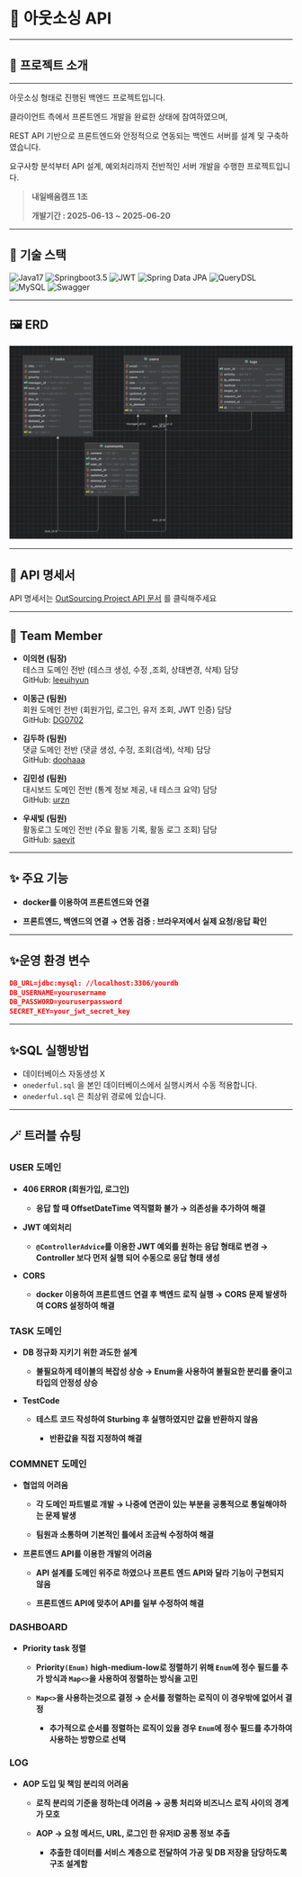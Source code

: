 # 💫 아웃소싱 API

<hr>

## 🎀 프로젝트 소개

<hr>

아웃소싱 형태로 진행된 백엔드 프로젝트입니다.

클라이언트 측에서 프론트엔드 개발을 완료한 상태에 참여하였으며,

REST API 기반으로 프론트엔드와 안정적으로 연동되는 백엔드 서버를 설계 및 구축하였습니다.

요구사항 분석부터 API 설계, 예외처리까지 전반적인 서버 개발을 수행한 프로젝트입니다.

> **내일배움캠프 1조**
>
> **개발기간 : 2025-06-13 ~ 2025-06-20**

<hr>

## 🧰 기술 스택

![Java17](https://img.shields.io/badge/Java17-red)
![Springboot3.5](https://img.shields.io/badge/Springboot3.5-yellow)
![JWT](https://img.shields.io/badge/JWT-orange)
![Spring Data JPA](https://img.shields.io/badge/Spring_Data_JPA-green)
![QueryDSL](https://img.shields.io/badge/QueryDSL-blue)
![MySQL](https://img.shields.io/badge/MySQL-purple)
![Swagger](https://img.shields.io/badge/Swagger-pink)

<hr>

## 🖼️ ERD

![img.png](img.png)

<hr>

## 📜 API 명세서

API
명세서는 [OutSourcing Project API 문서](https://teamsparta.notion.site/API-2112dc3ef51480a9a21cf45c77d1e85f)
를 클릭해주세요

<hr>

## 👥 Team Member

- **이의현 (팀장)**  
  테스크 도메인 전반 (테스크 생성, 수정 ,조회, 상태변경, 삭제) 담당  
  GitHub: [leeuihyun](https://github.com/leeuihyun)


- **이동근 (팀원)**  
  회원 도메인 전반 (회원가입, 로그인, 유저 조회, JWT 인증) 담당  
  GitHub: [DG0702](https://github.com/dg0702)


- **김두하 (팀원)**  
  댓글 도메인 전반 (댓글 생성, 수정, 조회(검색), 삭제) 담당  
  GitHub: [doohaaa](https://github.com/doohaaa)


- **김민성 (팀원)**  
  대시보드 도메인 전반 (통계 정보 제공, 내 테스크 요약) 담당  
  GitHub: [urzn](https://github.com/urzn)


- **우새빛 (팀원)**  
  활동로그 도메인 전반 (주요 활동 기록, 활동 로그 조회) 담당  
  GitHub: [saevit](https://github.com/saevit)

<hr>

## ✨ 주요 기능

- **docker를 이용하여 프론트엔드와 연결**


- **프론트엔드, 백엔드의 연결 → 연동 검증 : 브라우저에서 실제 요청/응답 확인**

<hr>

## ✨운영 환경 변수

```json
DB_URL=jdbc:mysql: //localhost:3306/yourdb
DB_USERNAME=yourusername
DB_PASSWORD=youruserpassword
SECRET_KEY=your_jwt_secret_key
```

<hr>

## ✨SQL 실행방법

- 데이터베이스 자동생성 X
- `onederful.sql` 을 본인 데이터베이스에서 실행시켜서 수동 적용합니다.
- `onederful.sql` 은 최상위 경로에 있습니다.

<hr>

## 🪄 트러블 슈팅

### USER 도메인

- **406 ERROR (회원가입, 로그인)**

    - **응답 할 때 OffsetDateTime 역직렬화 불가 → 의존성을 추가하여 해결**


- **JWT 예외처리**

    - **`@ControllerAdvice`를 이용한 JWT 예외를 원하는 응답 형태로 변경 → Controller 보다 먼저 실행 되어 수동으로 응답 형태 생성**


- **CORS**

    - **docker 이용하여 프론트엔드 연결 후 백엔드 로직 실행 → CORS 문제 발생하여 CORS 설정하여 해결**

### TASK 도메인

- **DB 정규화 지키기 위한 과도한 설계**

    - **불필요하게 테이블의 복잡성 상승 → Enum을 사용하여 불필요한 분리를 줄이고 타입의 안정성 상승**


- **TestCode**

    - **테스트 코드 작성하여 Sturbing 후 실행하였지만 값을 반환하지 않음**

        - **반환값을 직접 지정하여 해결**

### COMMNET 도메인

- **협업의 어려움**

    - **각 도메인 파트별로 개발 → 나중에 연관이 있는 부분을 공통적으로 통일해야하는 문제 발생**

    - **팀원과 소통하며 기본적인 틀에서 조금씩 수정하여 해결**


- **프론트엔드 API를 이용한 개발의 어려움**

    - **API 설계를 도메인 위주로 하였으나 프론트 엔드 API와 달라 기능이 구현되지 않음**

    - **프론트엔드 API에 맞추어 API를 일부 수정하여 해결**

### DASHBOARD

- **Priority task 정렬**

    - **Priority`(Enum)` high-medium-low로 정렬하기 위해 `Enum`에 정수 필드를 추가 방식과 `Map<>`을 사용하여 정렬하는 방식을 고민**

    - **`Map<>`을 사용하는것으로 결정 → 순서를 정렬하는 로직이 이 경우밖에 없어서 결정**

        - **추가적으로 순서를 정렬하는 로직이 있을 경우 `Enum`에 정수 필드를 추가하여 사용하는 방향으로 선택**

### LOG

- **AOP 도입 및 책임 분리의 어려움**

    - **로직 분리의 기준을 정하는데 어려움 → 공통 처리와 비즈니스 로직 사이의 경계가 모호**

    - **AOP → 요청 메서드, URL, 로그인 한 유저ID 공통 정보 추출**

        - **추출한 데이터를 서비스 계층으로 전달하여 가공 및 DB 저장을 담당하도록 구조 설계함**



   




